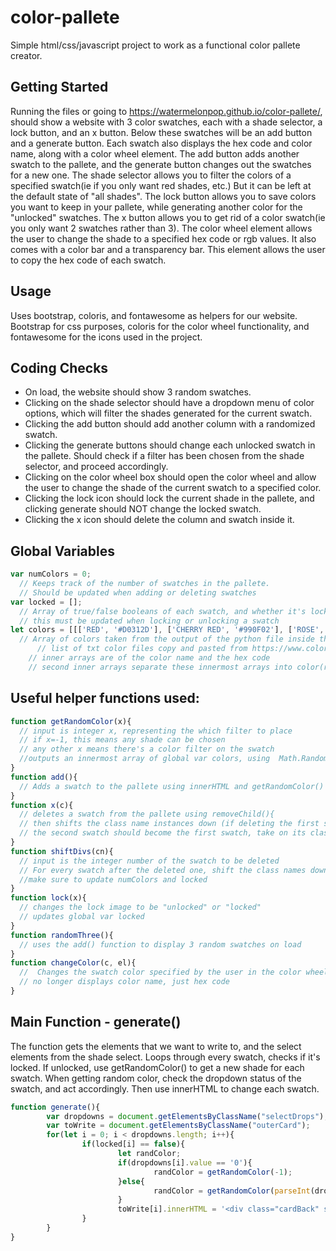 # color-pallete

Simple html/css/javascript project to work as a functional color pallete creator. 


## Getting Started

Running the files or going to https://watermelonpop.github.io/color-pallete/, should show a website with 3 color swatches, each with a shade selector, a lock button, and an x button. Below these swatches will be an add button and a generate button. Each swatch also displays the hex code and color name, along with a color wheel element. The add button adds another swatch to the pallete, and the generate button changes out the swatches for a new one. The shade selector allows you to filter the colors of a specified swatch(ie if you only want red shades, etc.) But it can be left at the default state of "all shades". The lock button allows you to save colors you want to keep in your pallete, while generating another color for the "unlocked" swatches. The x button allows you to get rid of a color swatch(ie you only want 2 swatches rather than 3). The color wheel element allows the user to change the shade to a specified hex code or rgb values. It also comes with a color bar and a transparency bar. This element allows the user to copy the hex code of each swatch.

## Usage

Uses bootstrap, coloris, and fontawesome as helpers for our website. Bootstrap for css purposes, coloris for the color wheel functionality, and fontawesome for the icons used in the project.

## Coding Checks
- On load, the website should show 3 random swatches.
- Clicking on the shade selector should have a dropdown menu of color options, which will filter the shades generated for the current swatch. 
- Clicking the add button should add another column with a randomized swatch.
- Clicking the generate buttons should change each unlocked swatch in the pallete. Should check if a filter has been chosen from the shade selector, and proceed accordingly.
- Clicking on the color wheel box should open the color wheel and allow the user to change the shade of the current swatch to a specified color.
- Clicking the lock icon should lock the current shade in the pallete, and clicking generate should NOT change the locked swatch.
- Clicking the x icon should delete the column and swatch inside it. 

## Global Variables
```javascript
var numColors = 0;
  // Keeps track of the number of swatches in the pallete.
  // Should be updated when adding or deleting swatches
var locked = [];
  // Array of true/false booleans of each swatch, and whether it's locked or not.
  // this must be updated when locking or unlocking a swatch
let colors = [[['RED', '#D0312D'], ['CHERRY RED', '#990F02'], ['ROSE', '#E3242B'],...]]]
  // Array of colors taken from the output of the python file inside the color-list folder, 'list.py'. 
      // list of txt color files copy and pasted from https://www.color-meanings.com/list-of-colors-names-hex-codes/
    // inner arrays are of the color name and the hex code
    // second inner arrays separate these innermost arrays into color(red, pink, etc.)
```
## Useful helper functions used: 
```javascript
function getRandomColor(x){
  // input is integer x, representing the which filter to place
  // if x=-1, this means any shade can be chosen
  // any other x means there's a color filter on the swatch
  //outputs an innermost array of global var colors, using  Math.Random()
}
function add(){
  // Adds a swatch to the pallete using innerHTML and getRandomColor()
}
function x(c){
  // deletes a swatch from the pallete using removeChild(){
  // then shifts the class name instances down (if deleting the first swatch, 
  // the second swatch should become the first swatch, take on its classname, etc.)
}
function shiftDivs(cn){
  // input is the integer number of the swatch to be deleted
  // For every swatch after the deleted one, shift the class names down
  //make sure to update numColors and locked
}
function lock(x){
  // changes the lock image to be "unlocked" or "locked"
  // updates global var locked
}
function randomThree(){
  // uses the add() function to display 3 random swatches on load
}
function changeColor(c, el){
  //  Changes the swatch color specified by the user in the color wheel element
  // no longer displays color name, just hex code
}
```
## Main Function - generate()
The function gets the elements that we want to write to, and the select elements from the shade select. Loops through every swatch, checks if it's locked. If unlocked, use getRandomColor() to get a new shade for each swatch. When getting random color, check the dropdown status of the swatch, and act accordingly. Then use innerHTML to change each swatch.

```javascript
function generate(){
        var dropdowns = document.getElementsByClassName("selectDrops");
        var toWrite = document.getElementsByClassName("outerCard");
        for(let i = 0; i < dropdowns.length; i++){
                if(locked[i] == false){
                        let randColor;
                        if(dropdowns[i].value == '0'){
                                randColor = getRandomColor(-1);
                        }else{
                                randColor = getRandomColor(parseInt(dropdowns[i].value)-1)
                        }
                        toWrite[i].innerHTML = '<div class="cardBack" style="background-color:' + randColor[1] + ';"><div class="card" id="firstColor"><div class="cardImg" style="background-color:' + randColor[1] + ';"></div><div class="card-body"><div class="clr-field card-title" style ="color: ' + randColor[1] + ';"><button class = "square" type="button" aria-labelledby="clr-open-label">::after</button><input type="text" class="coloris instance' + (i+1) + '" value="' + randColor[1] + '"></div><p class="card-text">' + randColor[0] + '</p><img src="unlocked.png" class="icon instance' + (i+1) + '" onclick="lock(' + (i+1) + ')"><br><br><button class="x instance' + numColors + '" onclick="x(this)">X</button></div></div></div>';
                }
        }
}
```
